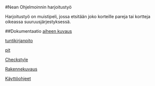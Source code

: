 #Nean Ohjelmoinnin harjoitustyö

Harjoitustyö on muistipeli, jossa etsitään joko korteille pareja tai kortteja oikeassa suuruusjärjestyksessä.

##Dokumentaatio
[aiheen kuvaus](dokumentaatio/aiheenKuvausJaRakenne.md)

[tuntikirjanpito](dokumentaatio/tuntikirjanpito.md)

[pit](https://htmlpreview.github.io/?https://github.com/Nuukkeli/NeanOhjelmoinninHT/blob/master/dokumentaatio/pit/201610061426/index.html)

[Checkstyle](https://htmlpreview.github.io/?https://github.com/Nuukkeli/NeanOhjelmoinninHT/blob/master/dokumentaatio/site/checkstyle.html)

[Rakennekuvaus](dokumentaatio/rakennekuvaus.md)

[Käyttöohjeet](dokumentaatio/kayttoohjeet.md)
